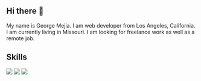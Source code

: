 ## Hi there 👋
My name is George Mejia. I am web developer from Los Angeles, California. I am currently living in Missouri. I am looking for freelance work as well as a remote job.

## Skills
![](https://img.shields.io/badge/Language-JavaScript-informational?style=flat&logo=<LOGO_NAME>&logoColor=white&color=2bbc8a)
![](https://img.shields.io/badge/Framework-Vue-informational?style=flat&logo=<LOGO_NAME>&logoColor=white&color=2bbc8a)
![](https://img.shields.io/badge/Tools-Parcel-informational?style=flat&logo=<LOGO_NAME>&logoColor=white&color=2bbc8a)


<!--
**georgemejia/georgemejia** is a ✨ _special_ ✨ repository because its `README.md` (this file) appears on your GitHub profile.

Here are some ideas to get you started:

- 🔭 I’m currently working on ...
- 🌱 I’m currently learning ...
- 👯 I’m looking to collaborate on ...
- 🤔 I’m looking for help with ...
- 💬 Ask me about ...
- 📫 How to reach me: ...
- 😄 Pronouns: ...
- ⚡ Fun fact: ...
-->
